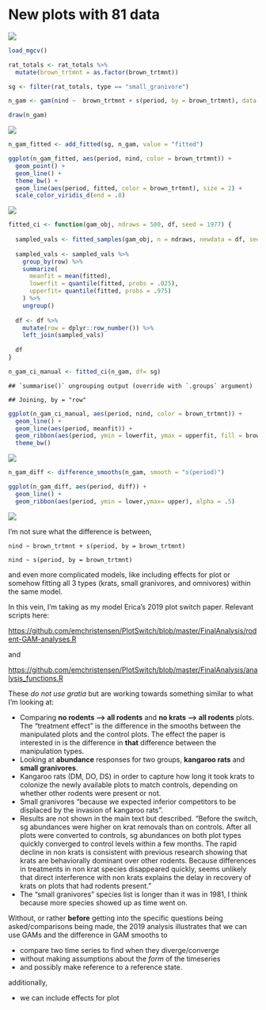 New plots with 81 data
================

![](gams_files/figure-gfm/unnamed-chunk-1-1.png)<!-- -->

``` r
load_mgcv()

rat_totals <- rat_totals %>%
  mutate(brown_trtmnt = as.factor(brown_trtmnt))

sg <- filter(rat_totals, type == "small_granivore")

n_gam <- gam(nind ~  brown_trtmnt + s(period, by = brown_trtmnt), data = sg, method = "REML", family = "poisson")

draw(n_gam)
```

![](gams_files/figure-gfm/unnamed-chunk-2-1.png)<!-- -->

``` r
n_gam_fitted <- add_fitted(sg, n_gam, value = "fitted")

ggplot(n_gam_fitted, aes(period, nind, color = brown_trtmnt)) +
  geom_point() +
  geom_line() +
  theme_bw() +
  geom_line(aes(period, fitted, color = brown_trtmnt), size = 2) +
  scale_color_viridis_d(end = .8)
```

![](gams_files/figure-gfm/unnamed-chunk-2-2.png)<!-- -->

``` r
fitted_ci <- function(gam_obj, ndraws = 500, df, seed = 1977) {
  
  sampled_vals <- fitted_samples(gam_obj, n = ndraws, newdata = df, seed = seed)
  
  sampled_vals <- sampled_vals %>%
    group_by(row) %>%
    summarize(
      meanfit = mean(fitted),
      lowerfit = quantile(fitted, probs = .025),
      upperfit= quantile(fitted, probs = .975)
    ) %>%
    ungroup()
  
  df <- df %>%
    mutate(row = dplyr::row_number()) %>%
    left_join(sampled_vals)
  
  df  
}

n_gam_ci_manual <- fitted_ci(n_gam, df= sg)
```

    ## `summarise()` ungrouping output (override with `.groups` argument)

    ## Joining, by = "row"

``` r
ggplot(n_gam_ci_manual, aes(period, nind, color = brown_trtmnt)) +
  geom_line() +
  geom_line(aes(period, meanfit)) +
  geom_ribbon(aes(period, ymin = lowerfit, ymax = upperfit, fill = brown_trtmnt), alpha = .5) +
  theme_bw()
```

![](gams_files/figure-gfm/unnamed-chunk-2-3.png)<!-- -->

``` r
n_gam_diff <- difference_smooths(n_gam, smooth = "s(period)")

ggplot(n_gam_diff, aes(period, diff)) +
  geom_line() +
  geom_ribbon(aes(period, ymin = lower,ymax= upper), alpha = .5)
```

![](gams_files/figure-gfm/unnamed-chunk-2-4.png)<!-- -->

I’m not sure what the difference is between,

`nind ~ brown_trtmnt + s(period, by = brown_trtmnt)`

`nind ~ s(period, by = brown_trtmnt)`

and even more complicated models, like including effects for plot or
somehow fitting all 3 types (krats, small granivores, and omnivores)
within the same model.

In this vein, I’m taking as my model Erica’s 2019 plot switch paper.
Relevant scripts here:

<https://github.com/emchristensen/PlotSwitch/blob/master/FinalAnalysis/rodent-GAM-analyses.R>

and

<https://github.com/emchristensen/PlotSwitch/blob/master/FinalAnalysis/analysis_functions.R>

These *do not use gratia* but are working towards something similar to
what I’m looking at:

  - Comparing **no rodents –\> all rodents** and **no krats –\> all
    rodents** plots. The “treatment effect” is the difference in the
    smooths between the manipulated plots and the control plots. The
    effect the paper is interested in is the difference in **that**
    difference between the manipulation types.
  - Looking at **abundance** responses for two groups, **kangaroo rats**
    and **small granivores**.
  - Kangaroo rats (DM, DO, DS) in order to capture how long it took
    krats to colonize the newly available plots to match controls,
    depending on whether other rodents were present or not.
  - Small granivores “because we expected inferior competitors to be
    displaced by the invasion of kangaroo rats”.
  - Results are not shown in the main text but described. “Before the
    switch, sg abundances were higher on krat removals than on controls.
    After all plots were converted to controls, sg abundances on both
    plot types quickly converged to control levels within a few months.
    The rapid decline in non krats is consistent with previous research
    showing that krats are behaviorally dominant over other rodents.
    Because differences in treatments in non krat species disappeared
    quickly, seems unlikely that direct interference with non krats
    explains the delay in recovery of krats on plots that had rodents
    present.”
  - The “small granivores” species list is longer than it was in 1981, I
    think because more species showed up as time went on.

Without, or rather **before** getting into the specific questions being
asked/comparisons being made, the 2019 analysis illustrates that we can
use GAMs and the difference in GAM smooths to

  - compare two time series to find when they diverge/converge
  - without making assumptions about the *form* of the timeseries
  - and possibly make reference to a reference state.

additionally,

  - we can include effects for plot
